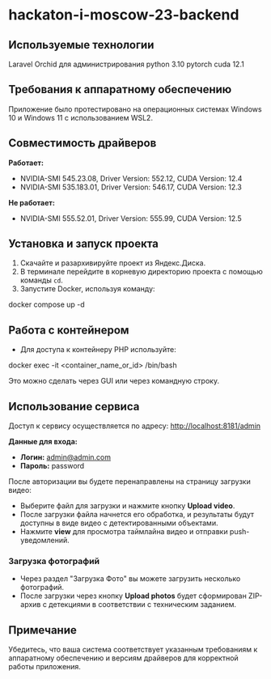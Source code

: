 # hackaton-i-moscow-23-backend

## Используемые технологии
Laravel Orchid для администрирования 
python 3.10
pytorch cuda 12.1

## Требования к аппаратному обеспечению
Приложение было протестировано на операционных системах Windows 10 и Windows 11 с использованием WSL2.

## Совместимость драйверов
**Работает:**
- NVIDIA-SMI 545.23.08, Driver Version: 552.12, CUDA Version: 12.4
- NVIDIA-SMI 535.183.01, Driver Version: 546.17, CUDA Version: 12.3

**Не работает:**
- NVIDIA-SMI 555.52.01, Driver Version: 555.99, CUDA Version: 12.5

## Установка и запуск проекта
1. Скачайте и разархивируйте проект из Яндекс.Диска.
2. В терминале перейдите в корневую директорию проекта с помощью команды `cd`.
3. Запустите Docker, используя команду:

docker compose up -d

## Работа с контейнером
- Для доступа к контейнеру PHP используйте:

docker exec -it <container_name_or_id> /bin/bash

Это можно сделать через GUI или через командную строку.

## Использование сервиса
Доступ к сервису осуществляется по адресу: [http://localhost:8181/admin](http://localhost:8181/admin)

**Данные для входа:**
- **Логин:** admin@admin.com
- **Пароль:** password

После авторизации вы будете перенаправлены на страницу загрузки видео:
- Выберите файл для загрузки и нажмите кнопку **Upload video**.
- После загрузки файла начнется его обработка, и результаты будут доступны в виде видео с детектированными объектами.
- Нажмите **view** для просмотра таймлайна видео и отправки push-уведомлений.

### Загрузка фотографий
- Через раздел "Загрузка Фото" вы можете загрузить несколько фотографий.
- После загрузки через кнопку **Upload photos** будет сформирован ZIP-архив с детекциями в соответствии с техническим заданием.

## Примечание
Убедитесь, что ваша система соответствует указанным требованиям к аппаратному обеспечению и версиям драйверов для корректной работы приложения.

